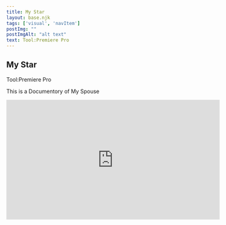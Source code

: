 ```yaml
---
title: My Star
layout: base.njk
tags: ['visual', 'navItem']
postImg: ""
postImgAlt: "alt text"
text: Tool:Premiere Pro
---
```

  <main>
  <div class="detailpage">   
 <div class="description"> 
    <h2 class="dptitle">My Star</h2>  
   <p class="dpword">Tool:Premiere Pro</p>
   <p class="dpword"> This is a Documentory of My Spouse </p>
 </div>  

   <div class="videoWrapper ratio-4-3">
	<iframe width="560" height="315" src="https://www.youtube.com/embed/0ec72BSfCm0" title="MyStar" frameborder="0" allow="accelerometer; autoplay; clipboard-write; encrypted-media; gyroscope; picture-in-picture" allowfullscreen></iframe>
  
</div><!-- end .videoWrapper -->
    </div>
  </main>